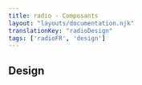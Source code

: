 ```yaml
---
title: radio - Composants
layout: "layouts/documentation.njk"
translationKey: "radioDesign"
tags: ['radioFR', 'design']
---
```


## Design